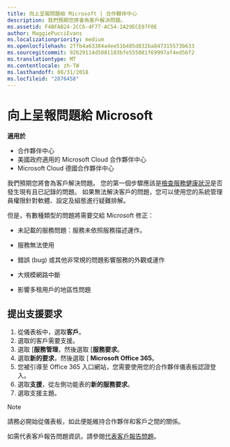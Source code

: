 ```yaml
---
title: 向上呈報問題給 Microsoft | 合作夥伴中心
description: 我們預期您將會為客戶解決問題。
ms.assetid: F4BFAB24-2CC6-4F77-AC54-2A29ECE97F0E
author: MaggiePucciEvans
ms.localizationpriority: medium
ms.openlocfilehash: 2ffb4a63384a4ee51b485d832ba847315573b633
ms.sourcegitcommit: 92629114d5081103bfe555081f69997af4ed56f2
ms.translationtype: MT
ms.contentlocale: zh-TW
ms.lasthandoff: 08/31/2018
ms.locfileid: "2876458"
---
```

# <a name="escalate-problems-to-microsoft"></a>向上呈報問題給 Microsoft

**適用於**

-  合作夥伴中心
-  美國政府適用的 Microsoft Cloud 合作夥伴中心
-  Microsoft Cloud 德國合作夥伴中心

我們預期您將會為客戶解決問題。 您的第一個步驟應該是[檢查服務健康狀況](check-service-health.md)是否發生現有且已記錄的問題。 如果無法解決客戶的問題，您可以使用您的系統管理員權限針對軟體、設定及組態進行疑難排解。

但是，有數種類型的問題將需要交給 Microsoft 修正：

-   未記載的服務問題：服務未依照服務描述運作。

-   服務無法使用

-   錯誤 (bug) 或其他非常規的問題影響服務的外觀或運作

-   大規模網路中斷

-   影響多租用戶的地區性問題

## <a name="submit-a-support-request"></a>提出支援要求

1. 從儀表板中，選取**客戶**。
2. 選取的客戶需要支援。
3. 選取 [**服務管理**，然後選取 [**服務要求**。
4. 選取**新的要求**，然後選取 [ **Microsoft Office 365**。
5. 您被引導至 Office 365 入口網站，您需要使用您的合作夥伴儀表板認證登入。
6. 選取**支援**，從左側功能表的**新的服務要求**。
7. 選取支援主題。

>[!NOTE]
>請務必開始從儀表板，如此便能維持合作夥伴和客戶之間的關係。 


如需代表客戶報告問題資訊，請參閱[代表客戶報告問題](report-problems-on-behalf-of-a-customer.md)。

 

 



